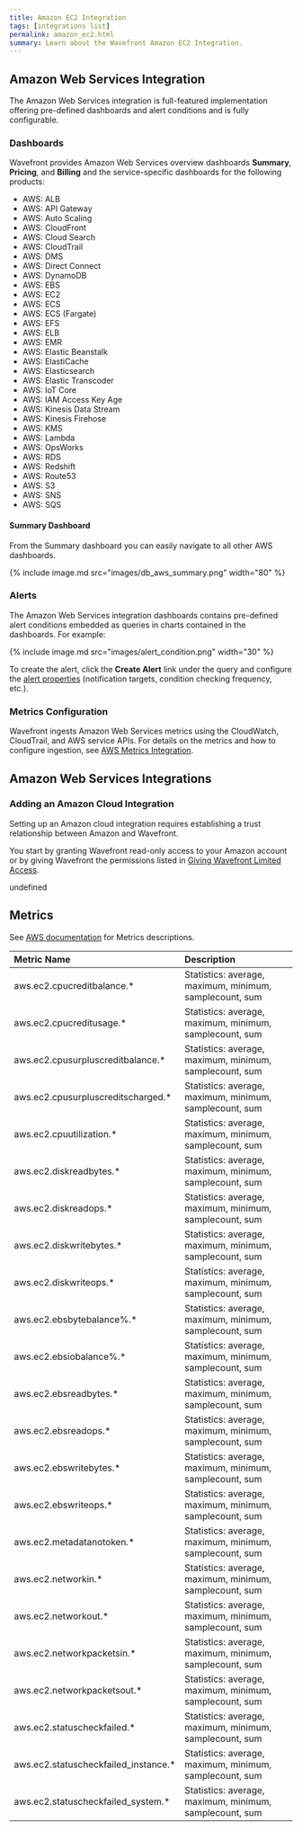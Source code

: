 ```yaml
---
title: Amazon EC2 Integration
tags: [integrations list]
permalink: amazon_ec2.html
summary: Learn about the Wavefront Amazon EC2 Integration.
---
```

## Amazon Web Services Integration

The Amazon Web Services integration is full-featured implementation offering pre-defined dashboards and alert conditions and is fully configurable.

### Dashboards

Wavefront provides Amazon Web Services overview dashboards **Summary**, **Pricing**, and **Billing** and the service-specific dashboards for the following products:

- AWS: ALB
- AWS: API Gateway
- AWS: Auto Scaling
- AWS: CloudFront
- AWS: Cloud Search
- AWS: CloudTrail
- AWS: DMS
- AWS: Direct Connect
- AWS: DynamoDB
- AWS: EBS
- AWS: EC2
- AWS: ECS
- AWS: ECS (Fargate)
- AWS: EFS
- AWS: ELB
- AWS: EMR
- AWS: Elastic Beanstalk
- AWS: ElastiCache
- AWS: Elasticsearch
- AWS: Elastic Transcoder
- AWS: IoT Core
- AWS: IAM Access Key Age
- AWS: Kinesis Data Stream
- AWS: Kinesis Firehose
- AWS: KMS
- AWS: Lambda
- AWS: OpsWorks
- AWS: RDS
- AWS: Redshift
- AWS: Route53
- AWS: S3
- AWS: SNS
- AWS: SQS

#### Summary Dashboard

<p>From the Summary dashboard you can easily navigate to all other AWS dashboards.</p>

{% include image.md src="images/db_aws_summary.png" width="80" %}

### Alerts

The Amazon Web Services integration dashboards contains pre-defined alert conditions embedded as queries in charts contained in the dashboards. For example:

{% include image.md src="images/alert_condition.png" width="30" %}

To create the alert, click the **Create Alert** link under the query and configure the [alert properties](https://docs.wavefront.com/alerts.html#creating-an-alert) (notification targets, condition checking frequency, etc.).

### Metrics Configuration

Wavefront ingests Amazon Web Services metrics using the CloudWatch, CloudTrail, and AWS service APIs. For details on the metrics and how to configure ingestion, see [AWS Metrics Integration](https://docs.wavefront.com/integrations_aws_metrics.html).

## Amazon Web Services Integrations



### Adding an Amazon Cloud Integration

Setting up an Amazon cloud integration requires establishing a trust relationship between Amazon and Wavefront.

You start by granting Wavefront read-only access to your Amazon account or by giving Wavefront the permissions listed in [Giving Wavefront Limited Access](https://docs.wavefront.com/integrations_aws_overview.html#giving-wavefront-limited-access).



undefined





## Metrics

See [AWS documentation](https://docs.aws.amazon.com/AmazonCloudWatch/latest/monitoring/aws-services-cloudwatch-metrics.html) for Metrics descriptions.  

|Metric Name|Description|
| :--- | :--- |
|aws.ec2.cpucreditbalance.*|Statistics: average, maximum, minimum, samplecount, sum|
|aws.ec2.cpucreditusage.*|Statistics: average, maximum, minimum, samplecount, sum|
|aws.ec2.cpusurpluscreditbalance.*|Statistics: average, maximum, minimum, samplecount, sum|
|aws.ec2.cpusurpluscreditscharged.*|Statistics: average, maximum, minimum, samplecount, sum|
|aws.ec2.cpuutilization.*|Statistics: average, maximum, minimum, samplecount, sum|
|aws.ec2.diskreadbytes.*|Statistics: average, maximum, minimum, samplecount, sum|
|aws.ec2.diskreadops.*|Statistics: average, maximum, minimum, samplecount, sum|
|aws.ec2.diskwritebytes.*|Statistics: average, maximum, minimum, samplecount, sum|
|aws.ec2.diskwriteops.*|Statistics: average, maximum, minimum, samplecount, sum|
|aws.ec2.ebsbytebalance%.*|Statistics: average, maximum, minimum, samplecount, sum|
|aws.ec2.ebsiobalance%.*|Statistics: average, maximum, minimum, samplecount, sum|
|aws.ec2.ebsreadbytes.*|Statistics: average, maximum, minimum, samplecount, sum|
|aws.ec2.ebsreadops.*|Statistics: average, maximum, minimum, samplecount, sum|
|aws.ec2.ebswritebytes.*|Statistics: average, maximum, minimum, samplecount, sum|
|aws.ec2.ebswriteops.*|Statistics: average, maximum, minimum, samplecount, sum|
|aws.ec2.metadatanotoken.*|Statistics: average, maximum, minimum, samplecount, sum|
|aws.ec2.networkin.*|Statistics: average, maximum, minimum, samplecount, sum|
|aws.ec2.networkout.*|Statistics: average, maximum, minimum, samplecount, sum|
|aws.ec2.networkpacketsin.*|Statistics: average, maximum, minimum, samplecount, sum|
|aws.ec2.networkpacketsout.*|Statistics: average, maximum, minimum, samplecount, sum|
|aws.ec2.statuscheckfailed.*|Statistics: average, maximum, minimum, samplecount, sum|
|aws.ec2.statuscheckfailed_instance.*|Statistics: average, maximum, minimum, samplecount, sum|
|aws.ec2.statuscheckfailed_system.*|Statistics: average, maximum, minimum, samplecount, sum|
